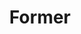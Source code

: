 ---
title: Former
layout: former
menu:
  main:
    parent: actions
    weight: 4
illu: /img/page-actions/illu_former.svg
intro:
  first: "En France, une personne menstruée sur quatre est en situation de précarité menstruelle. Face à ce constat alarmant, il est nécessaire d'agir et de se donner les outils pour mettre fin, collectivement, à la précarité menstruelle. Chaque personne doit pouvoir écouter, orienter les publics accompagnés et relayer de l’information menstruelle fiable."
  update_date: "Date de la dernière mise à jour : avril 2024"
first_part:
  illu: /img/page-actions/former-protections.svg
  text: "Comment briser le tabou des règles et se sentir plus à l’aise pour en parler ? Comment orienter une personne en situation de précarité menstruelle vers des dispositifs pertinents ? Comment accompagner efficacement la mise en place d’un distributeur de protections au sein de sa structure ? Comment ne plus invisibiliser la santé menstruelle dans la vie quotidienne des personnes menstruées ?"
  catchphrase: "En vous formant, devenez les acteur·ices du changement !"
  formation_logo: /img/page-actions/formation-logo.png
objectifs_title: "Quels sont les objectifs de nos formations ?"
objectifs:
  - title: "Questionner"
    img: /img/page-actions/former-questionner.svg
    text: "Questionner les représentations liées aux règles pour briser le tabou"
  - title: "Être attentif·ve"
    img: /img/page-actions/former-attentif.svg
    text: "Être attentif·ve aux causes et conséquences sanitaires psychologiques et sociales de la précarité menstruelle"
  - title: "Savoir expliquer"
    img: /img/page-actions/former-expliquer.svg
    text: "Savoir expliquer simplement la physiologie des règles et l’utilisation des produits périodiques"
  - title: "Se sentir plus à l'aise"
    img: /img/page-actions/former-aise.svg
    text: "Se sentir plus à l’aise pour parler de santé menstruelle et accueillir des témoignages de personnes menstruées"
  - title: "Gagner en légitimité"
    img: /img/page-actions/former-legitimite.svg
    text: "Gagner en légitimité pour monter des projets de lutte contre la précarité menstruelle dans vos structures"
expertise_title: "Notre expertise"
expertise_text: "Depuis 5 ans l’équipe de sensibilisation de Règles Élémentaires a développé une expertise de terrain en intervenant auprès de différents publics : jeunes, public en situation de précarité menstruelle, professionnel·es sociaux et médico-sociaux, entreprises...  Face aux évolutions sociétales et aux volontés de créer des environnements plus inclusifs et adaptés aux personnes menstruées nous lançons en 2024 notre organisme de formation dédié à l’éducation menstruelle."
expertise_photos:
  - link: /img/page-actions/former-expertise-1.png
  - link: /img/page-actions/former-expertise-2.png
  - link: /img/page-actions/former-expertise-3.png
formations_title: "Nos formations"
formations_text: "Règles Élémentaires anime des formations auprès de différent·es publics relais identifiés comme alliés pour lutter contre la précarité menstruelle et les tabous liés aux règles dans la société.
<br/><br/>
Formations qui peuvent avoir lieu en inter-associatif 
ou en intra au sein d’une même structure :"
formations:
  - title: "Lutter contre la précarité menstruelle dans les structures médico-sociales : comprendre, prévenir, agir :"
    list: "<ul class='md:w-5/6 mx-auto leading-5 md:pl-12 pl-4' style='list-style-type: disc;'>
    <li>Public : professionnel·les des structures sociales et  médico-sociales, professionel·les de structures accompagnant des publics en situation de précarité, travailleurs et travailleuses sociales</li>
    <li>Durée de la formation : journée entière (6 heures)</li>
    </ul>"
    illu: /img/page-actions/formation-lutter.svg
    program_btn_text: "Programme de la formation"
    program_btn_link: "https://doccollectes.blob.core.windows.net/formations/Programme de formation relais médico-sociaux.pdf"
    plan_btn_text: "Déroulé pédagogique"
    plan_btn_link: ""
  - title: "Changer les règles dans le milieu professionnel pour plus d’égalité au travail (disponible à partir de juin 2024) :"
    list: "<ul class='md:w-5/6 mx-auto leading-5 md:pl-12 pl-4' style='list-style-type: disc;'>
    <li>Public : entreprises (salarié·es, managers, directeurices) et agent·es des collectivités territoriales</li>
    <li>Durée de la formation : 3h30</li>
    </ul>"
    illu: /img/page-actions/formation-changer.svg
    program_btn_text: "Programme de la formation"
    program_btn_link: "https://doccollectes.blob.core.windows.net/formations/Programme de formation entreprises et collectivités.pdf"
    plan_btn_text: "Déroulé pédagogique"
    plan_btn_link: ""
cgv_button: "Conditions générales de vente"
temoignage:
  title: "Témoignage"
  text: "La formation de Règles Élémentaires a permis non seulement de sensibiliser les managers au sujet des règles douleurses, mais aussi de libérer la paroles sur ce sujet. Elle a aidé de nombreuses femmes chez nous qui nous remercient régulièrement d’avoir organisé cette intervention."
  author: "Valérie Abou, Directrice adjointe RSE de Publicis Conseil"
---